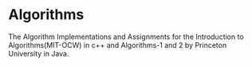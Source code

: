 # Algorithms
The Algorithm Implementations and Assignments for the Introduction to Algorithms(MIT-OCW) in c++ and Algorithms-1 and 2 by Princeton University in Java.
